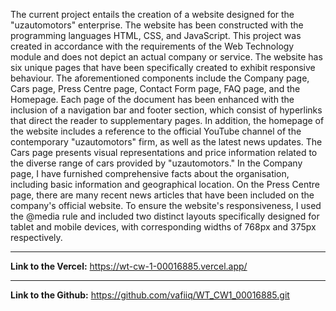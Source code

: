 The current project entails the creation of a website designed for the "uzautomotors" enterprise. The website has been constructed with the programming languages HTML, CSS, and JavaScript. This project was created in accordance with the requirements of the Web Technology module and does not depict an actual company or service. The website has six unique pages that have been specifically created to exhibit responsive behaviour. The aforementioned components include the Company page, Cars page, Press Centre page, Contact Form page, FAQ page, and the Homepage. Each page of the document has been enhanced with the inclusion of a navigation bar and footer section, which consist of hyperlinks that direct the reader to supplementary pages. In addition, the homepage of the website includes a reference to the official YouTube channel of the contemporary "uzautomotors" firm, as well as the latest news updates. The Cars page presents visual representations and price information related to the diverse range of cars provided by "uzautomotors." In the Company page, I have furnished comprehensive facts about the organisation, including basic information and geographical location. On the Press Centre page, there are many recent news articles that have been included on the company's official website.  To ensure the website's responsiveness, I used the @media rule and included two distinct layouts specifically designed for tablet and mobile devices, with corresponding widths of 768px and 375px respectively. 
_____

**Link to the Vercel:** https://wt-cw-1-00016885.vercel.app/
_______
**Link to the Github:** https://github.com/vafiiq/WT_CW1_00016885.git